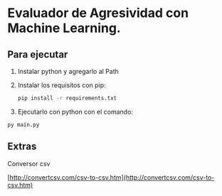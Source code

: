 # Evaluador de Agresividad con Machine Learning.



## Para ejecutar 

1. Instalar python y agregarlo al Path

2. Instalar los requisitos con pip:

   ```bash
   pip install -r requirements.txt
   ```

3. Ejecutarlo con python con el comando:

```
py main.py
```

## Extras

Conversor csv 

[http://convertcsv.com/csv-to-csv.htm](http://convertcsv.com/csv-to-csv.htm)